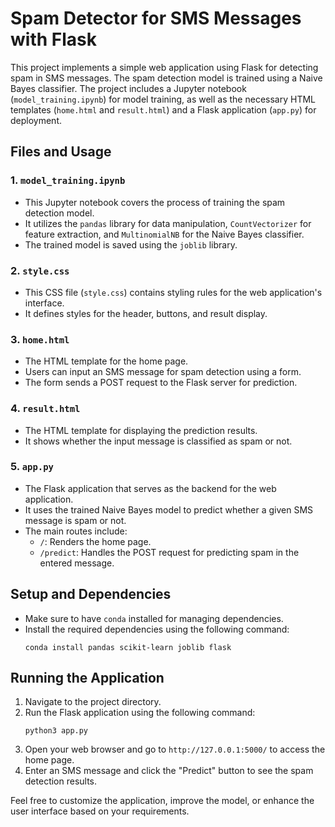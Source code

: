 # Spam Detector for SMS Messages with Flask

This project implements a simple web application using Flask for detecting spam in SMS messages. The spam detection model is trained using a Naive Bayes classifier. The project includes a Jupyter notebook (`model_training.ipynb`) for model training, as well as the necessary HTML templates (`home.html` and `result.html`) and a Flask application (`app.py`) for deployment.

## Files and Usage

### 1. `model_training.ipynb`

- This Jupyter notebook covers the process of training the spam detection model.
- It utilizes the `pandas` library for data manipulation, `CountVectorizer` for feature extraction, and `MultinomialNB` for the Naive Bayes classifier.
- The trained model is saved using the `joblib` library.

### 2. `style.css`

- This CSS file (`style.css`) contains styling rules for the web application's interface.
- It defines styles for the header, buttons, and result display.

### 3. `home.html`

- The HTML template for the home page.
- Users can input an SMS message for spam detection using a form.
- The form sends a POST request to the Flask server for prediction.

### 4. `result.html`

- The HTML template for displaying the prediction results.
- It shows whether the input message is classified as spam or not.

### 5. `app.py`

- The Flask application that serves as the backend for the web application.
- It uses the trained Naive Bayes model to predict whether a given SMS message is spam or not.
- The main routes include:
  - `/`: Renders the home page.
  - `/predict`: Handles the POST request for predicting spam in the entered message.

## Setup and Dependencies

- Make sure to have `conda` installed for managing dependencies.
- Install the required dependencies using the following command:
  ```
  conda install pandas scikit-learn joblib flask
  ```

## Running the Application

1. Navigate to the project directory.
2. Run the Flask application using the following command:
   ```
   python3 app.py
   ```
3. Open your web browser and go to `http://127.0.0.1:5000/` to access the home page.
4. Enter an SMS message and click the "Predict" button to see the spam detection results.

Feel free to customize the application, improve the model, or enhance the user interface based on your requirements.